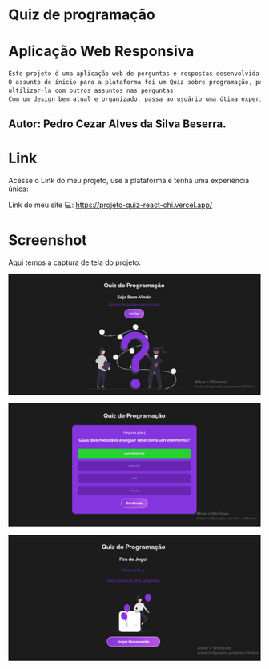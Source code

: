 # Quiz de programação

<h1> Aplicação Web Responsiva</h1>

```js
Este projeto é uma aplicação web de perguntas e respostas desenvolvida como Quiz de programação.
O assunto de ínicio para a plataforma foi um Quiz sobre programação, porém é possível 
ultilizar-la com outros assuntos nas perguntas.
Com um design bem atual e organizado, passa ao usuário uma ótima experiência de responder ao Quiz de perguntas.
```

<h2>Autor: Pedro Cezar Alves da Silva Beserra. <h2>

# Link
Acesse o Link do meu projeto, use a plataforma e tenha uma experiência única:

Link do meu site 💻: https://projeto-quiz-react-chi.vercel.app/

# Screenshot
Aqui temos a captura de tela do projeto:

![screenshot](src/img/print.png)

![screenshot](src/img/print1.png)

![screenshot](src/img/print2.png)